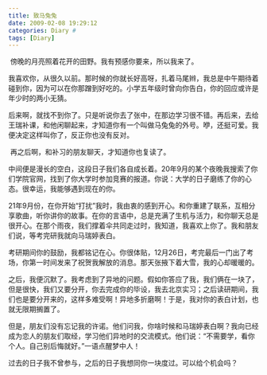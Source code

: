 ```yaml
---
title: 致马兔兔
date: 2009-02-08 19:29:12
categories: Diary #
tags: [Diary]
---
```


​		傍晚的月亮照着花开的田野。我有预感你要来，所以我来了。

​		我喜欢你，从很久以前。那时候的你就长好高呀，扎着马尾辫，我总是中午期待着碰到你，因为可以在你那蹭到好吃的。小学五年级时曾向你告白，你的回应或许是年少时的两小无猜。

​		后来啊，就找不到你了。只是听说你去了张中，在那边学习很不错。再后来，去给王瑞补课，和他闲聊起来，才知道你有一个叫做马兔兔的外号。咿，还挺可爱。我便决定这样叫你了，反正你也没有反对。

​		再之后啊，和补习的朋友聊天，才知道你也复读了。

​		中间便是漫长的空白，这段日子我们各自成长着。20年9月的某个夜晚我搜索了你们学院官网，找到了你大学时参加竞赛的报道。你说：大学的日子磨练了你的心态。很幸运，我能够遇到现在的你。

​		21年9月份，在你开始“打扰”我时，我由衷的感到开心。和你重建了联系，互相分享歌曲，听你讲你的故事。在你的言语中，总是充满了生机与活力，和你聊天总是很开心。在那个雨夜，我们撑着伞共同走过时，我知道，我喜欢上你了。我和朋友们说，等考完研我就向马瑞婷表白。

​		考研期间你的鼓励，我都铭记在心。你很体贴，12月26日，考完最后一门出了考场，你第一时间发来了祝贺我解放的消息。那天张掖下着大雪，我的心却暖暖的。

​		之后，我便沉默了。我考虑到了异地的问题。假如你答应了我，我们俩在一块了，但是很快，我们又要分开，你去完成你的毕设，我去北京实习；之后读研期间，我们也是要分开来的，这样多难受啊！异地多折磨啊！于是，我对你的表白计划，也就无限期搁置了。

​		但是，朋友们没有忘记我的许诺。他们问我，你啥时候和马瑞婷表白啊？我向已经成为恋人的朋友们取经，学习他们异地时的交流模式。他们说：“不需要学，看你个人。自己别后悔就好。”一语点醒梦中人！

​		过去的日子我不曾参与，之后的日子我想同你一块度过。可以给个机会吗？


